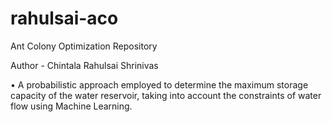 # rahulsai-aco
Ant Colony Optimization Repository

Author - Chintala Rahulsai Shrinivas

•	A probabilistic approach employed to determine the maximum storage capacity of the water reservoir, taking into account the constraints of water flow using Machine Learning.
